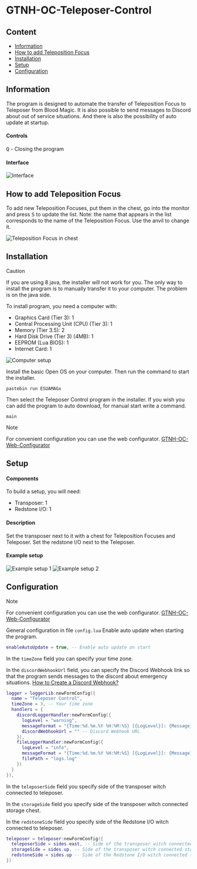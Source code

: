 # GTNH-OC-Teleposer-Control

## Content

- [Information](#information)
- [How to add Teleposition Focus](#how-to-add-teleposition-focus)
- [Installation](#installation)
- [Setup](#setup)
- [Configuration](#configuration)

<a id="information"></a>

## Information

The program is designed to automate the transfer of Teleposition Focus to Teleposer from Blood Magic.
It is also possible to send messages to Discord about out of service situations.
And there is also the possibility of auto update at startup.

#### Controls

<kbd>Q</kbd> - Closing the program

#### Interface

![Interface](/docs/interface.png)

<a id="how-to-add-teleposition-focus"></a>

## How to add Teleposition Focus

To add new Teleposition Focuses, put them in the chest, 
go into the monitor and press <kbd>S</kbd> 
to update the list. Note: the name that appears in the 
list corresponds to the name of the Teleposition Focus. Use the anvil to change it.

![Teleposition Focus in chest](/docs/chest.png)

<a id="installation"></a>

## Installation

> [!CAUTION]
> If you are using 8 java, the installer will not work for you. 
> The only way to install the program is to manually transfer it to your computer.
> The problem is on the java side.

To install program, you need a computer with:
- Graphics Card (Tier 3): 1
- Central Processing Unit (CPU) (Tier 3): 1
- Memory (Tier 3.5): 2
- Hard Disk Drive (Tier 3) (4MB): 1
- EEPROM (Lua BIOS): 1
- Internet Card: 1

![Computer setup](/docs/computer.png)

Install the basic Open OS on your computer.
Then run the command to start the installer.

```shell
pastebin run ESUAMAGx
``` 

Then select the Teleposer Control program in the installer.
If you wish you can add the program to auto download, for manual start write a command.

```shell
main
```

> [!NOTE]  
> For convenient configuration you can use the web configurator.
> [GTNH-OC-Web-Configurator](https://navatusein.github.io/GTNH-OC-Web-Configurator/#/configurator?url=https%3A%2F%2Fraw.githubusercontent.com%2FNavatusein%2FGTNH-OC-Teleposer-Control%2Frefs%2Fheads%2Fmain%2Fconfig-descriptor.yml)

<a id="setup"></a>

## Setup

#### Components

To build a setup, you will need:
- Transposer: 1
- Redstone I/O: 1

#### Description

Set the transposer next to it with a chest for Teleposition Focuses and Teleposer. 
Set the redstone I/O next to the Teleposer.

#### Example setup

![Example setup 1](/docs/setup-1.png)
![Example setup 2](/docs/setup-2.png)

<a id="configuration"></a>

## Configuration

> [!NOTE]  
> For convenient configuration you can use the web configurator.
> [GTNH-OC-Web-Configurator](https://navatusein.github.io/GTNH-OC-Web-Configurator/#/configurator?url=https%3A%2F%2Fraw.githubusercontent.com%2FNavatusein%2FGTNH-OC-Teleposer-Control%2Frefs%2Fheads%2Fmain%2Fconfig-descriptor.yml)

General configuration in file `config.lua`
Enable auto update when starting the program.

```lua
enableAutoUpdate = true, -- Enable auto update on start
```

In the `timeZone` field you can specify your time zone.

In the `discordWebhookUrl` field, you can specify the Discord Webhook link so that the program sends messages to the discord about emergency situations.
[How to Create a Discord Webhook?](https://www.svix.com/resources/guides/how-to-make-webhook-discord/)

```lua
logger = loggerLib:newFormConfig({
  name = "Teleposer Control",
  timeZone = 3, -- Your time zone
  handlers = {
    discordLoggerHandler:newFormConfig({
      logLevel = "warning",
      messageFormat = "{Time:%d.%m.%Y %H:%M:%S} [{LogLevel}]: {Message}",
      discordWebhookUrl = "" -- Discord Webhook URL
    }),
    fileLoggerHandler:newFormConfig({
      logLevel = "info",
      messageFormat = "{Time:%d.%m.%Y %H:%M:%S} [{LogLevel}]: {Message}",
      filePath = "logs.log"
    })
  }
}),
```

In the `teleposerSide` field you specify side of the transposer witch connected to teleposer.

In the `storageSide` field you specify side of the transposer witch connected storage chest.

In the `redstoneSide` field you specify side of the Redstone I/O witch connected to teleposer.

```lua
teleposer = teleposer:newFormConfig({
  teleposerSide = sides.east, -- Side of the transposer witch connected to teleposer
  storageSide = sides.up, -- Side of the transposer witch connected storage chest
  redstoneSide = sides.up -- Side of the Redstone I/O witch connected to teleposer
})
```